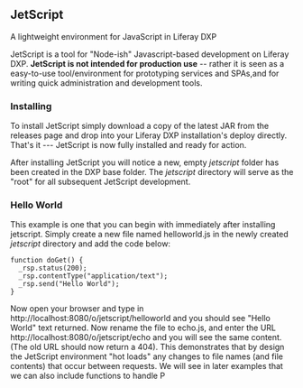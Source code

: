 ## JetScript
A lightweight environment for JavaScript in Liferay DXP

JetScript is a tool for "Node-ish" Javascript-based development on Liferay DXP. **JetScript is not intended for production use** -- rather it is seen as a easy-to-use tool/environment for prototyping services and SPAs,and for writing quick administration and development tools.

### Installing

To install JetScript simply download a copy of the latest JAR from the releases page and drop into your Liferay DXP installation's deploy directly. That's it --- JetScript is now fully installed and ready for action.

After installing JetScript you will notice a new, empty *jetscript* folder has been created in the DXP base folder. The *jetscript* directory  will serve as the "root" for all subsequent JetScript development.

### Hello World

This example is one that you can begin with immediately after installing jetscript. Simply create a new file named helloworld.js in the newly created *jetscript* directory and add the code below:

	function doGet() {
	  _rsp.status(200);
	  _rsp.contentType("application/text");
	  _rsp.send("Hello World");
	}
	
Now open your browser and type in http://localhost:8080/o/jetscript/helloworld and you should see "Hello World" text returned. Now rename the file to echo.js, and enter the URL http://localhost:8080/o/jetscript/echo and you will see the same content. (The old URL should now return a 404). This demonstrates that by design the JetScript environment "hot loads" any changes to file names (and file contents) that occur between requests. We will see in later examples that we can also include functions to handle P
<!--stackedit_data:
eyJoaXN0b3J5IjpbLTMzNjQwMzQxNSw4NTU2OTc4MDJdfQ==
-->